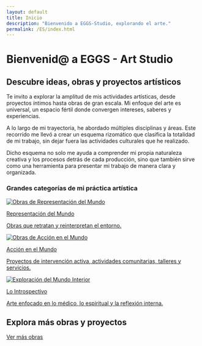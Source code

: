 ```yaml
---
layout: default
title: Inicio
description: "Bienvenido a EGGS-Studio, explorando el arte."
permalink: /ES/index.html
---
```


# Bienvenid@ a EGGS - Art Studio

## Descubre ideas, obras y proyectos artísticos

Te invito a explorar la amplitud de mis actividades artísticas, desde proyectos íntimos hasta obras de gran escala. Mi enfoque del arte es universal, un espacio fértil donde convergen intereses, saberes y experiencias.

A lo largo de mi trayectoria, he abordado múltiples disciplinas y áreas. Este recorrido me llevó a crear un esquema rizomático que clasifica la totalidad de mi trabajo, sin dejar fuera las actividades culturales que he realizado.

Dicho esquema no solo me ayuda a comprender mi propia naturaleza creativa y los procesos detrás de cada producción, sino que también sirve como una herramienta para presentar mi trabajo de manera clara y organizada.

### Grandes categorías de mi práctica artística

<div class="button-container">
  <a href="mundo-exterior.html" class="fancy-button">
    <div class="button-content">
      <img src="ruta-a-tu-imagen1.jpg" alt="Obras de Representación del Mundo">
      <p>Representación del Mundo</p>
      <p>Obras que retratan y reinterpretan el entorno.</p>
    </div>
  </a>

  <a href="accion.html" class="fancy-button">
    <div class="button-content">
      <img src="ruta-a-tu-imagen2.jpg" alt="Obras de Acción en el Mundo">
      <p>Acción en el Mundo</p>
      <p>Proyectos de intervención activa, actividades comunitarias, talleres y servicios.</p>
    </div>
  </a>

  <a href="interior.html" class="fancy-button">
    <div class="button-content">
      <img src="ruta-a-tu-imagen3.jpg" alt="Exploración del Mundo Interior">
      <p>Lo Introspectivo</p>
      <p>Arte enfocado en lo médico, lo espiritual y la reflexión interna.</p>
    </div>
  </a>
</div>

## Explora más obras y proyectos

[Ver más obras](exhibiciones.html)
